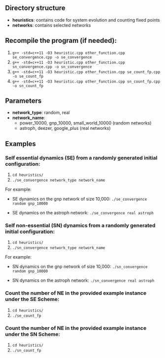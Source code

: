 ## Directory structure
- **heuristics**: contains code for system evolution and counting fixed points
- **networks**: contains selected networks


## Recompile the program (if needed): 
1. `g++ -std=c++11 -O3 heuristic.cpp other_function.cpp se_convergence.cpp -o se_convergence`
2. `g++ -std=c++11 -O3 heuristic.cpp other_function.cpp sn_convergence.cpp -o sn_convergence`
3. `g++ -std=c++11 -O3 heuristic.cpp other_function.cpp se_count_fp.cpp -o se_count_fp`
4. `g++ -std=c++11 -O3 heuristic.cpp other_function.cpp sn_count_fp.cpp -o sn_count_fp`


## Parameters
- **network_type**: random, real
- **network_name**: 
    * power_10000, gnp_10000, small_world_10000 (random networks)
    * astroph, deezer, google_plus (real networks)

## Examples

### Self essential dynamics (SE) from a randomly generated initial configuration:
1. `cd heuristics/`
2. `./se_convergence network_type network_name`

For example:
- SE dynamics on the gnp network of size 10,000: `./se_convergence random gnp_10000`

- SE dynamics on the astroph network: `./se_convergence real astroph`

### Self non-essential (SN) dynamics from a randomly generated initial configuration:
1. `cd heuristics/`
2. `./sn_convergence network_type network_name`
    
For example: 
- SN dynamics on the gnp network of size 10,000: `./sn_convergence random gnp_10000`

- SN dynamics on the astroph network: `./sn_convergence real astroph`

### Count the number of NE in the provided example instance under the SE Scheme:
1. `cd heuristics/`
2. `./se_count_fp`

### Count the number of NE in the provided example instance under the SN Scheme:
1. `cd heuristics/`
2. `./sn_count_fp`
